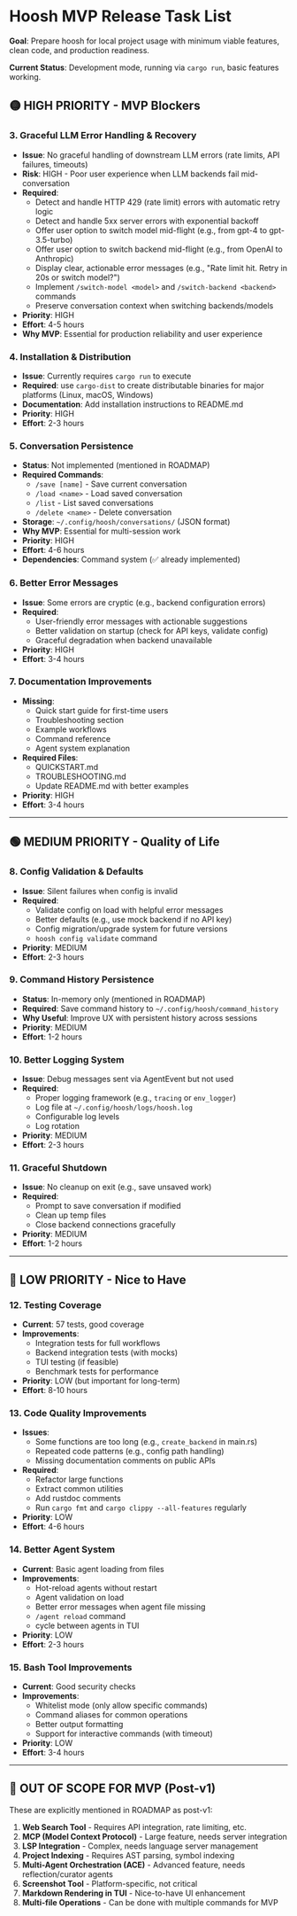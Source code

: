 # Hoosh MVP Release Task List

**Goal**: Prepare hoosh for local project usage with minimum viable features, clean code, and production readiness.

**Current Status**: Development mode, running via `cargo run`, basic features working.

## 🟡 HIGH PRIORITY - MVP Blockers

### 3. Graceful LLM Error Handling & Recovery

- **Issue**: No graceful handling of downstream LLM errors (rate limits, API failures, timeouts)
- **Risk**: HIGH - Poor user experience when LLM backends fail mid-conversation
- **Required**:
    - Detect and handle HTTP 429 (rate limit) errors with automatic retry logic
    - Detect and handle 5xx server errors with exponential backoff
    - Offer user option to switch model mid-flight (e.g., from gpt-4 to gpt-3.5-turbo)
    - Offer user option to switch backend mid-flight (e.g., from OpenAI to Anthropic)
    - Display clear, actionable error messages (e.g., "Rate limit hit. Retry in 20s or switch model?")
    - Implement `/switch-model <model>` and `/switch-backend <backend>` commands
    - Preserve conversation context when switching backends/models
- **Priority**: HIGH
- **Effort**: 4-5 hours
- **Why MVP**: Essential for production reliability and user experience

### 4. Installation & Distribution

- **Issue**: Currently requires `cargo run` to execute
- **Required**: use `cargo-dist` to create distributable binaries for major platforms (Linux, macOS, Windows)
- **Documentation**: Add installation instructions to README.md
- **Priority**: HIGH
- **Effort**: 2-3 hours

### 5. Conversation Persistence

- **Status**: Not implemented (mentioned in ROADMAP)
- **Required Commands**:
    - `/save [name]` - Save current conversation
    - `/load <name>` - Load saved conversation
    - `/list` - List saved conversations
    - `/delete <name>` - Delete conversation
- **Storage**: `~/.config/hoosh/conversations/` (JSON format)
- **Why MVP**: Essential for multi-session work
- **Priority**: HIGH
- **Effort**: 4-6 hours
- **Dependencies**: Command system (✅ already implemented)

### 6. Better Error Messages

- **Issue**: Some errors are cryptic (e.g., backend configuration errors)
- **Required**:
    - User-friendly error messages with actionable suggestions
    - Better validation on startup (check for API keys, validate config)
    - Graceful degradation when backend unavailable
- **Priority**: HIGH
- **Effort**: 3-4 hours

### 7. Documentation Improvements

- **Missing**:
    - Quick start guide for first-time users
    - Troubleshooting section
    - Example workflows
    - Command reference
    - Agent system explanation
- **Required Files**:
    - QUICKSTART.md
    - TROUBLESHOOTING.md
    - Update README.md with better examples
- **Priority**: HIGH
- **Effort**: 3-4 hours

---

## 🟢 MEDIUM PRIORITY - Quality of Life

### 8. Config Validation & Defaults

- **Issue**: Silent failures when config is invalid
- **Required**:
    - Validate config on load with helpful error messages
    - Better defaults (e.g., use mock backend if no API key)
    - Config migration/upgrade system for future versions
    - `hoosh config validate` command
- **Priority**: MEDIUM
- **Effort**: 2-3 hours

### 9. Command History Persistence

- **Status**: In-memory only (mentioned in ROADMAP)
- **Required**: Save command history to `~/.config/hoosh/command_history`
- **Why Useful**: Improve UX with persistent history across sessions
- **Priority**: MEDIUM
- **Effort**: 1-2 hours

### 10. Better Logging System

- **Issue**: Debug messages sent via AgentEvent but not used
- **Required**:
    - Proper logging framework (e.g., `tracing` or `env_logger`)
    - Log file at `~/.config/hoosh/logs/hoosh.log`
    - Configurable log levels
    - Log rotation
- **Priority**: MEDIUM
- **Effort**: 2-3 hours

### 11. Graceful Shutdown

- **Issue**: No cleanup on exit (e.g., save unsaved work)
- **Required**:
    - Prompt to save conversation if modified
    - Clean up temp files
    - Close backend connections gracefully
- **Priority**: MEDIUM
- **Effort**: 1-2 hours

---

## 🔵 LOW PRIORITY - Nice to Have

### 12. Testing Coverage

- **Current**: 57 tests, good coverage
- **Improvements**:
    - Integration tests for full workflows
    - Backend integration tests (with mocks)
    - TUI testing (if feasible)
    - Benchmark tests for performance
- **Priority**: LOW (but important for long-term)
- **Effort**: 8-10 hours

### 13. Code Quality Improvements

- **Issues**:
    - Some functions are too long (e.g., `create_backend` in main.rs)
    - Repeated code patterns (e.g., config path handling)
    - Missing documentation comments on public APIs
- **Required**:
    - Refactor large functions
    - Extract common utilities
    - Add rustdoc comments
    - Run `cargo fmt` and `cargo clippy --all-features` regularly
- **Priority**: LOW
- **Effort**: 4-6 hours

### 14. Better Agent System

- **Current**: Basic agent loading from files
- **Improvements**:
    - Hot-reload agents without restart
    - Agent validation on load
    - Better error messages when agent file missing
    - `/agent reload` command
    - cycle between agents in TUI
- **Priority**: LOW
- **Effort**: 2-3 hours

### 15. Bash Tool Improvements

- **Current**: Good security checks
- **Improvements**:
    - Whitelist mode (only allow specific commands)
    - Command aliases for common operations
    - Better output formatting
    - Support for interactive commands (with timeout)
- **Priority**: LOW
- **Effort**: 3-4 hours

---

## 🚫 OUT OF SCOPE FOR MVP (Post-v1)

These are explicitly mentioned in ROADMAP as post-v1:

1. **Web Search Tool** - Requires API integration, rate limiting, etc.
2. **MCP (Model Context Protocol)** - Large feature, needs server integration
3. **LSP Integration** - Complex, needs language server management
4. **Project Indexing** - Requires AST parsing, symbol indexing
5. **Multi-Agent Orchestration (ACE)** - Advanced feature, needs reflection/curator agents
6. **Screenshot Tool** - Platform-specific, not critical
7. **Markdown Rendering in TUI** - Nice-to-have UI enhancement
8. **Multi-file Operations** - Can be done with multiple commands for MVP
